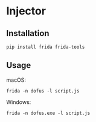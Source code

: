 # Injector

## Installation

    pip install frida frida-tools

## Usage

macOS:

    frida -n dofus -l script.js

Windows:

    frida -n dofus.exe -l script.js
